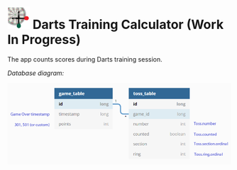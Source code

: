# <img src="docs/dtc_icon.png" width="50"/> Darts Training Calculator (Work In Progress)

The app counts scores during Darts training session.

*Database diagram:*

<img src="docs/dtc_database_diagram.png" width="800"/>
